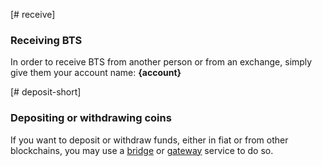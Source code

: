[# receive]

### Receiving BTS

In order to receive BTS from another person or from an exchange, simply give them your account name: **{account}**

[# deposit-short]

### Depositing or withdrawing coins

If you want to deposit or withdraw funds, either in fiat or from other blockchains, you may use a [bridge](introduction/bridges_gateways) or [gateway](introduction/bridges_gateways) service to do so.